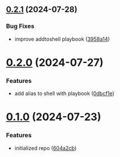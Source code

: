 ## [0.2.1](https://github.com/cerico/jajce/compare/v0.2.0...v0.2.1) (2024-07-28)


### Bug Fixes

* improve addtoshell playbook ([3958a14](https://github.com/cerico/jajce/commit/3958a14c943cd9b787f9eba6b79b9cd65d95a42c))



# [0.2.0](https://github.com/cerico/jajce/compare/v0.1.0...v0.2.0) (2024-07-27)


### Features

* add alias to shell with playbook ([0dbcf1e](https://github.com/cerico/jajce/commit/0dbcf1eb6b3ce2799aceb0128788874c5582fbe4))



# [0.1.0](https://github.com/cerico/jajce/compare/604a2cb4f2e8c17af11be2021d92877f7ff5f6c2...v0.1.0) (2024-07-23)


### Features

* initialized repo ([604a2cb](https://github.com/cerico/jajce/commit/604a2cb4f2e8c17af11be2021d92877f7ff5f6c2))



